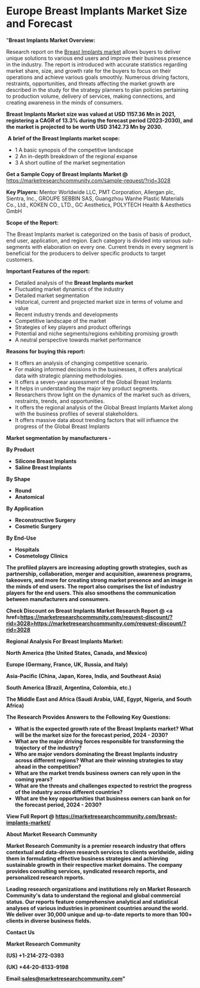 # Europe Breast Implants Market Size and Forecast
"<strong>Breast Implants Market Overview:</strong>

Research report on the <a href=https://marketresearchcommunity.com/breast-implants-market/>Breast Implants market</a> allows buyers to deliver unique solutions to various end users and improve their business presence in the industry. The report is introduced with accurate statistics regarding market share, size, and growth rate for the buyers to focus on their operations and achieve various goals smoothly. Numerous driving factors, restraints, opportunities, and threats affecting the market growth are described in the study for the strategy planners to plan policies pertaining to production volume, delivery of services, making connections, and creating awareness in the minds of consumers.

<strong>Breast Implants Market size was valued at USD 1157.36 Mn in 2021, registering a CAGR of 13.3% during the forecast period (2023-2030), and the market is projected to be worth USD 3142.73 Mn by 2030.</strong>

 <Strong>A brief of the Breast Implants market scope:</Strong>
<ul>
 <li>1  A basic synopsis of the competitive landscape</li>
 <li>2  An in-depth breakdown of the regional expanse</li>
 <li>3  A short outline of the market segmentation</li>
</ul>
<strong>Get a Sample Copy of Breast Implants Market @ </b></strong><a href=https://marketresearchcommunity.com/sample-request/?rid=3028><u>https://marketresearchcommunity.com/sample-request/?rid=3028</u></a>

<strong>Key Players:</strong> 
Mentor Worldwide LLC, PMT Corporation, Allergan plc, Sientra, Inc., GROUPE SEBBIN SAS, Guangzhou Wanhe Plastic Materials Co., Ltd., KOKEN CO., LTD., GC Aesthetics, POLYTECH Health &amp; Aesthetics GmbH

<strong>Scope of the Report:</strong>

The Breast Implants market is categorized on the basis of basis of product, end user, application, and region. Each category is divided into various sub-segments with elaboration on every one. Current trends in every segment is beneficial for the producers to deliver specific products to target customers.

<strong><b>Important Features of the report:</b></strong>
<ul>
  <li>Detailed analysis of the <strong><b>Breast Implants </b></strong><strong><b>market</b></strong></li>
  <li>Fluctuating market dynamics of the industry</li>
  <li>Detailed market segmentation</li>
  <li>Historical, current and projected market size in terms of volume and value</li>
  <li>Recent industry trends and developments</li>
  <li>Competitive landscape of the market</li>
  <li>Strategies of key players and product offerings</li>
  <li>Potential and niche segments/regions exhibiting promising growth</li>
  <li>A neutral perspective towards market performance</li>
</ul>
<strong><b>Reasons for buying this report:</b></strong>
<ul>
  <li>It offers an analysis of changing competitive scenario.</li>
  <li>For making informed decisions in the businesses, it offers analytical data with strategic planning methodologies.</li>
  <li>It offers a seven-year assessment of the Global Breast Implants</li>
  <li>It helps in understanding the major key product segments.</li>
  <li>Researchers throw light on the dynamics of the market such as drivers, restraints, trends, and opportunities.</li>
  <li>It offers the regional analysis of the Global Breast Implants Market along with the business profiles of several stakeholders.</li>
  <li>It offers massive data about trending factors that will influence the progress of the Global Breast Implants</li>
</ul>

<strong>Market segmentation by manufacturers -</strong>


<strong><strong>By Product</strong></h4>
<ul>
 	<li>Silicone Breast Implants</li>
 	<li>Saline Breast Implants</li>
</ul>
<strong><strong>By Shape </strong></h4>
<ul>
 	<li>Round</li>
 	<li>Anatomical</li>
</ul>
<strong><strong>By Application</strong></h4>
<ul>
 	<li>Reconstructive Surgery</li>
 	<li>Cosmetic Surgery</li>
</ul>
<strong><strong>By End-Use</strong></h4>
<ul>
 	<li>Hospitals</li>
 	<li>Cosmetology Clinics</li>
</ul>

The profiled players are increasing adopting growth strategies, such as partnership, collaboration, merger and acquisition, awareness programs, takeovers, and more for creating strong market presence and an image in the minds of end users. The report also comprises the list of industry players for the end users. This also smoothens the communication between manufacturers and consumers.

<strong><b>Check Discount on Breast Implants Market Research Report @ </b></strong><a href=https://marketresearchcommunity.com/request-discount/?rid=3028><u>https://marketresearchcommunity.com/request-discount/?rid=3028</u></a>

<strong>Regional Analysis For Breast Implants Market:</strong>

<strong>North America</strong> (the United States, Canada, and Mexico)

<strong>Europe</strong> (Germany, France, UK, Russia, and Italy)

<strong>Asia-Pacific</strong> (China, Japan, Korea, India, and Southeast Asia)

<strong>South America</strong> (Brazil, Argentina, Colombia, etc.)

<strong>The Middle East and Africa</strong> (Saudi Arabia, UAE, Egypt, Nigeria, and South Africa)

<strong>The Research Provides Answers to the Following Key Questions:</strong>
<ul>
 	<li>What is the expected growth rate of the Breast Implants market? What will be the market size for the forecast period, 2024 - 2030?</li>
 	<li>What are the major driving forces responsible for transforming the trajectory of the industry?</li>
 	<li>Who are major vendors dominating the Breast Implants industry across different regions? What are their winning strategies to stay ahead in the competition?</li>
 	<li>What are the market trends business owners can rely upon in the coming years?</li>
 	<li>What are the threats and challenges expected to restrict the progress of the industry across different countries?</li>
 	<li>What are the key opportunities that business owners can bank on for the forecast period, 2024 - 2030?</li>
</ul>

<strong>View Full Report @</strong> <a href=https://marketresearchcommunity.com/breast-implants-market/>https://marketresearchcommunity.com/breast-implants-market/</a>

<strong>About Market Research Community</strong>

Market Research Community is a premier research industry that offers contextual and data-driven research services to clients worldwide, aiding them in formulating effective business strategies and achieving sustainable growth in their respective market domains. The company provides consulting services, syndicated research reports, and personalized research reports.

Leading research organizations and institutions rely on Market Research Community's data to understand the regional and global commercial status. Our reports feature comprehensive analytical and statistical analyses of various industries in prominent countries around the world. We deliver over 30,000 unique and up-to-date reports to more than 100+ clients in diverse business fields.

<strong>Contact Us</strong>

<strong>Market Research Community</strong>

(US) +1-214-272-0393

(UK) +44-20-8133-9198

<strong>Email:</strong>sales@marketresearchcommunity.com"
